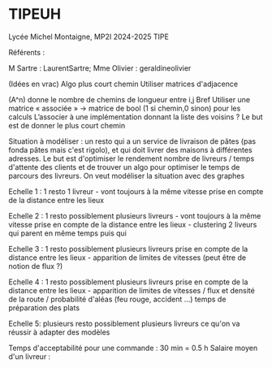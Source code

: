 # TIPEUH
Lycée Michel Montaigne, MP2I 2024-2025 TIPE

Référents :

M Sartre : LaurentSartre;
Mme Olivier : geraldineolivier

(Idées en vrac)
Algo plus court chemin
Utiliser matrices d'adjacence

(A^n) donne le nombre de chemins de longueur entre i,j
Bref
Utiliser une matrice « associée » -> matrice de bool
(1 si chemin,0 sinon) pour les calculs
L’associer à une implémentation donnant la liste des voisins ?
Le but est de donner le plus court chemin

Situation à modéliser : un resto qui a un service de livraison de pâtes (pas fonda pâtes mais c'est rigolo), et qui doit livrer des maisons à différentes adresses. Le but est d'optimiser le rendement nombre de livreurs / temps d'attente des clients et de trouver un algo pour optimiser le temps de parcours des livreurs.
On veut modéliser la situation avec des graphes

Echelle 1 :
1 resto
1 livreur - vont toujours à la même vitesse
prise en compte de la distance entre les lieux

Echelle 2 :
1 resto
possiblement plusieurs livreurs - vont toujours à la même vitesse
prise en compte de la distance entre les lieux - clustering
2 liveurs qui parent en même temps puis qui

Echelle 3 :
1 resto
possiblement plusieurs livreurs
prise en compte de la distance entre les lieux - apparition de limites de vitesses (peut être de notion de flux ?)

Echelle 4 :
1 resto
possiblement plusieurs livreurs
prise en compte de la distance entre les lieux - apparition de limites de vitesses / flux et densité de la route / probabilité d'aléas (feu rouge, accident ...)
temps de préparation des plats

Echelle 5:
plusieurs resto
possiblement plusieurs livreurs
ce qu'on va réussir à adapter des modèles

Temps d'acceptabilité pour une commande : 30 min = 0.5 h
Salaire moyen d'un livreur :
